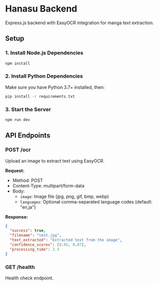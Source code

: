 # Hanasu Backend

Express.js backend with EasyOCR integration for manga text extraction.

## Setup

### 1. Install Node.js Dependencies

```bash
npm install
```

### 2. Install Python Dependencies

Make sure you have Python 3.7+ installed, then:

```bash
pip install -r requirements.txt
```

### 3. Start the Server

```bash
npm run dev
```

## API Endpoints

### POST /ocr

Upload an image to extract text using EasyOCR.

**Request:**

- Method: POST
- Content-Type: multipart/form-data
- Body:
  - `image`: Image file (jpg, png, gif, bmp, webp)
  - `languages`: Optional comma-separated language codes (default: "en,ja")

**Response:**

```json
{
  "success": true,
  "filename": "test.jpg",
  "text_extracted": "Extracted text from the image",
  "confidence_scores": [0.95, 0.87],
  "processing_time": 2.3
}
```

### GET /health

Health check endpoint.
